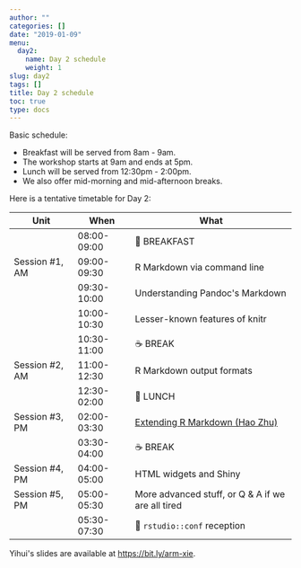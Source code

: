 ```yaml
---
author: ""
categories: []
date: "2019-01-09"
menu:
  day2:
    name: Day 2 schedule
    weight: 1
slug: day2
tags: []
title: Day 2 schedule
toc: true
type: docs
---
```


Basic schedule:

- Breakfast will be served from 8am - 9am. 
- The workshop starts at 9am and ends at 5pm.
- Lunch will be served from 12:30pm - 2:00pm.
- We also offer mid-morning and mid-afternoon breaks.

Here is a tentative timetable for Day 2:

| Unit          | When          | What   |
|---------------|---------------|--------|
|                | 08:00-09:00   |:doughnut: BREAKFAST|
| Session #1, AM  | 09:00-09:30   | R Markdown via command line |
|               | 09:30-10:00 | Understanding Pandoc's Markdown   |
|               | 10:00-10:30 | Lesser-known features of knitr   |
|               | 10:30-11:00 |:coffee: BREAK   |
| Session #2, AM  | 11:00-12:30 | R Markdown output formats |
|               | 12:30-02:00  |:fork_and_knife: LUNCH |
| Session #3, PM  | 02:00-03:30   | [Extending R Markdown (Hao Zhu)](extend) |
|              | 03:30-04:00   |:coffee: BREAK   |
| Session #4, PM   | 04:00-05:00   | HTML widgets and Shiny |
| Session #5, PM  | 05:00-05:30  | More advanced stuff, or Q & A if we are all tired |
|               |05:30-07:30 | :tropical_drink: `rstudio::conf` reception |

Yihui's slides are available at https://bit.ly/arm-xie.
